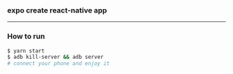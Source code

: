 ### expo create react-native app
---

### How to run
```bash
$ yarn start
$ adb kill-server && adb server 
# connect your phone and enjoy it
```